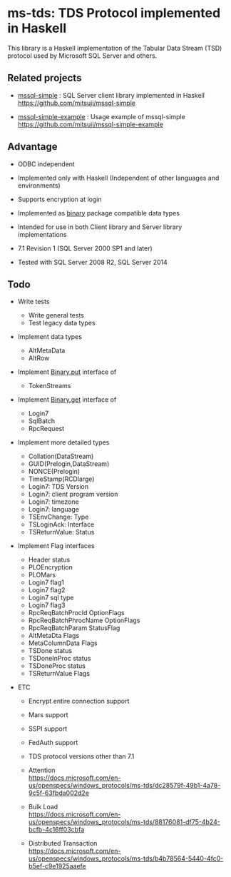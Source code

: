 # ms-tds: TDS Protocol implemented in Haskell

This library is a Haskell implementation of the Tabular Data Stream (TSD) protocol
used by Microsoft SQL Server and others.


## Related projects

* [mssql-simple](https://github.com/mitsuji/mssql-simple)
  : SQL Server client library implemented in Haskell  
  https://github.com/mitsuji/mssql-simple
  
* [mssql-simple-example](https://github.com/mitsuji/mssql-simple-example)
  : Usage example of mssql-simple  
  https://github.com/mitsuji/mssql-simple-example


## Advantage

* ODBC independent

* Implemented only with Haskell (Independent of other languages ​​and environments)

* Supports encryption at login

* Implemented as
  [binary](http://hackage.haskell.org/package/binary)
  package compatible data types

* Intended for use in both Client library and Server library implementations

* 7.1 Revision 1 (SQL Server 2000 SP1 and later)

* Tested with SQL Server 2008 R2, SQL Server 2014



## Todo

* Write tests
  * Write general tests
  * Test legacy data types


* Implement data types
  * AltMetaData
  * AltRow


* Implement [Binary.put](http://hackage.haskell.org/package/binary-0.10.0.0/docs/Data-Binary.html#v:put)
  interface of
  * TokenStreams


* Implement [Binary.get](http://hackage.haskell.org/package/binary-0.10.0.0/docs/Data-Binary.html#v:get)
  interface of
  * Login7
  * SqlBatch
  * RpcRequest


* Implement more detailed types
  * Collation(DataStream)
  * GUID(Prelogin,DataStream)
  * NONCE(Prelogin)
  * TimeStamp(RCDlarge)
  * Login7: TDS Version
  * Login7: client program version
  * Login7: timezone
  * Login7: language
  * TSEnvChange: Type
  * TSLoginAck: Interface
  * TSReturnValue: Status


* Implement Flag interfaces
  * Header status
  * PLOEncryption
  * PLOMars
  * Login7 flag1
  * Login7 flag2
  * Login7 sql type
  * Login7 flag3
  * RpcReqBatchProcId OptionFlags
  * RpcReqBatchPhrocName OptionFlags
  * RpcReqBatchParam StatusFlag
  * AltMetaDta Flags
  * MetaColumnData Flags
  * TSDone status
  * TSDoneInProc status
  * TSDoneProc status
  * TSReturnValue Flags


* ETC
  * Encrypt entire connection support
  * Mars support
  * SSPI support
  * FedAuth support
  * TDS protocol versions other than 7.1

  * Attention  
    https://docs.microsoft.com/en-us/openspecs/windows_protocols/ms-tds/dc28579f-49b1-4a78-9c5f-63fbda002d2e
  
  * Bulk Load  
    https://docs.microsoft.com/en-us/openspecs/windows_protocols/ms-tds/88176081-df75-4b24-bcfb-4c16ff03cbfa

  * Distributed Transaction  
    https://docs.microsoft.com/en-us/openspecs/windows_protocols/ms-tds/b4b78564-5440-4fc0-b5ef-c9e1925aaefe



